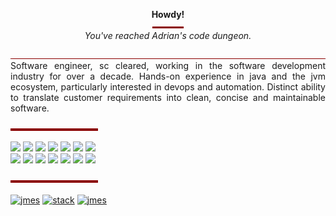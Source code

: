 <p align="center">
  <b>Howdy!</b>
  <br/>
  <img src="https://github.com/graadi/graadi/blob/main/images/header-bar.png" width="50"/>
  <br/>
  <i>You've reached Adrian's code dungeon.</i>
</p>

<p align="justify">
  <img src="https://github.com/graadi/graadi/blob/main/images/horizontal-bar.png"/>
  <br/>
  Software engineer, sc cleared, working in the software development industry for over a decade. Hands-on experience in java and the jvm ecosystem, particularly interested in devops and automation. Distinct ability to translate customer requirements into clean, concise and maintainable software.
</p>

<p align="left">
  <img src="https://github.com/graadi/graadi/blob/main/images/tech-stack-bar.png" width="140"/>
</p>

<p><img src="https://img.shields.io/badge/Programming:-000000.svg?&style=for-the-badge" height="30"/>&nbsp;<img src="https://img.shields.io/badge/Java 8+-8B0000.svg?&style=for-the-badge&logo=java&logoColor=white" height="30"/>&nbsp;<img src="https://img.shields.io/badge/Spring-8B0000.svg?&style=for-the-badge&logo=spring&logoColor=white" height="30"/>&nbsp;<img src="https://img.shields.io/badge/JPA/Hibernate-8B0000.svg?&style=for-the-badge&logo=&logoColor=white" height="30"/>&nbsp;<img src="https://img.shields.io/badge/SQL-8B0000.svg?&style=for-the-badge&logo=mysql&logoColor=white" height="30"/>&nbsp;<img src="https://img.shields.io/badge/NoSQL-8B0000.svg?&style=for-the-badge&logo=mongodb&logoColor=white" height="30"/>&nbsp;<img src="https://img.shields.io/badge/JUnit/Mockito-8B0000.svg?&style=for-the-badge&logo=testing-library&logoColor=white" height="30"/>
<br/>
<img src="https://img.shields.io/badge/DevOps:-000000.svg?&style=for-the-badge" height="30"/>&nbsp;<img src="https://img.shields.io/badge/Jenkins-8B0000.svg?&style=for-the-badge&logo=jenkins&logoColor=white" height="30"/>&nbsp;<img src="https://img.shields.io/badge/Docker-8B0000.svg?&style=for-the-badge&logo=docker&logoColor=white" height="30"/>&nbsp;<img src="https://img.shields.io/badge/Kubernetes-8B0000.svg?&style=for-the-badge&logo=kubernetes&logoColor=white" height="30"/>&nbsp;<img src="https://img.shields.io/badge/Azure%20CLI-8B0000.svg?&style=for-the-badge&logo=microsoft-azure&logoColor=white" height="30"/>&nbsp;<img src="https://img.shields.io/badge/Powershell-8B0000.svg?&style=for-the-badge&logo=powershell&logoColor=white" height="30"/>&nbsp;<img src="https://img.shields.io/badge/Bash-8B0000.svg?&style=for-the-badge&logo=gnu-bash&logoColor=white" height="30"/></p>

<p align="left">
  <img src="https://github.com/graadi/graadi/blob/main/images/tech-stack-bar.png" width="140"/>
</p>

<p align="left">
  <a href="https://www.linkedin.com/in/graadi/" target="blank"><img align="center" src="https://cdn.jsdelivr.net/npm/simple-icons@3.0.1/icons/linkedin.svg" alt="jmes" height="30" width="40" /></a>
  <a href="https://stackoverflow.com/users/2964383/graadi" target="blank"><img align="center" src="https://cdn.jsdelivr.net/npm/simple-icons@3.0.1/icons/stackoverflow.svg" alt="stack" height="30" width="40" /></a>
  <a href="https://twitter.com/graaadi" target="blank"><img align="center" src="https://cdn.jsdelivr.net/npm/simple-icons@3.0.1/icons/twitter.svg" alt="jmes" height="30" width="40" /></a>
</p>
